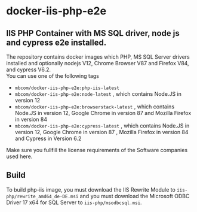 # docker-iis-php-e2e
## IIS PHP Container with MS SQL driver, node js and cypress e2e installed.

The repository contains docker images which PHP, MS SQL Server drivers installed and optionally nodejs V12, Chrome Browser V87 and Firefox V84, and cypress V6.2.  
You can use one of the following tags
* `mbcom/docker-iis-php-e2e:php-iis-latest`
* `mbcom/docker-iis-php-e2e:node-latest` , which contains Node.JS in version 12
* `mbcom/docker-iis-php-e2e:browserstack-latest` , which contains Node.JS in version 12, Google Chrome in version 87 and Mozilla Firefox in version 84
* `mbcom/docker-iis-php-e2e:cypress-latest` ,  which contains Node.JS in version 12, Google Chrome in version 87 , Mozilla Firefox in version 84 and Cypress in Version 6.2  
  
Make sure you fullfill the license requirements of the Software companies used here.

## Build
To build php-iis image, you must download the IIS Rewrite Module to `iis-php/rewrite_amd64_de-DE.msi` and you must download the Microsoft ODBC Driver 17 x64 for SQL Server to `iis-php/msodbcsql.msi`.